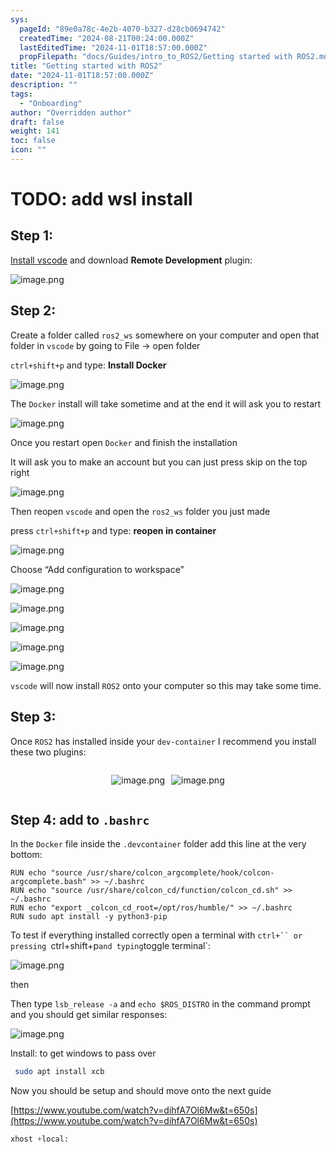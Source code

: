 ```yaml
---
sys:
  pageId: "89e0a78c-4e2b-4070-b327-d28cb0694742"
  createdTime: "2024-08-21T00:24:00.000Z"
  lastEditedTime: "2024-11-01T18:57:00.000Z"
  propFilepath: "docs/Guides/intro_to_ROS2/Getting started with ROS2.md"
title: "Getting started with ROS2"
date: "2024-11-01T18:57:00.000Z"
description: ""
tags:
  - "Onboarding"
author: "Overridden author"
draft: false
weight: 141
toc: false
icon: ""
---
```


# TODO: add wsl install

## Step 1:

[Install vscode](https://code.visualstudio.com/download) and download **Remote Development** plugin:

![image.png](https://prod-files-secure.s3.us-west-2.amazonaws.com/d518164a-d88e-44d1-a4ee-3adb3bd8bce0/efb52993-1881-4a40-b95e-6f020334f022/image.png?X-Amz-Algorithm=AWS4-HMAC-SHA256&X-Amz-Content-Sha256=UNSIGNED-PAYLOAD&X-Amz-Credential=ASIAZI2LB466WNOP5P2I%2F20250226%2Fus-west-2%2Fs3%2Faws4_request&X-Amz-Date=20250226T160954Z&X-Amz-Expires=3600&X-Amz-Security-Token=IQoJb3JpZ2luX2VjECQaCXVzLXdlc3QtMiJGMEQCIBjoJuIpxzL0yg0Nz5r7C5TexR6NyKuNpsuG0LTPIfKoAiBds0vZj1Q1%2Fqbrn31MKAhWunYhBCJDNvWkwDAeX3ByMir%2FAwhdEAAaDDYzNzQyMzE4MzgwNSIMXKH070gGQ%2BW5U9cDKtwDlsefR6916YQdnFtEviTBGXLZ%2FwaZVTEd0wXkmEKOMMZQWxU2ieCQFqpfbXfG6iqcTuSF3Ews1NxJJXm%2FCiXgClNXZzg5loSHmF0WCFoihGLbUY%2FBRzYy0nsOixqngcD79pFrXkVaY%2FhTyQeqlZ2z2VMjrJ9ZfsmvvRz2YnmW4%2Fm%2B5yARkqu6SUinnLoU9lAnCBDvivKkQy4tdDwWlWG3LR40oUMncKnorLhOeRplyM4KwoPdA6P2l1GETUDy812NXlp46YcIXvFT2G745HOx3CbRIyD3tfx1WYP0CuGUL5K%2F1TDaIvYn2IzelbS0fgO6%2Fvbauex3kZb40twsk9%2FyL8bpMn1piql83hQjWeuLnkWNuklUCGsdK2%2BijJbaUdy2H946Vp8sEGNM0H%2FSK1Qjy9dcsvbC%2FHKqR1to%2BMsnqLSbB56NW0huSEI9VrB9%2FLkr6UHKta0YHdeb0vYMSHlGx3U9Zg5wdeqNOkv%2BvShI2Aa2BfZ9W7%2F8e%2FLRScXvrQF0sw77AtI8kQ5Sb7AXkoB%2Fl1UQRzObaO0zUjIkr8DahAf2yc1d8bQPeiBB%2FzzNYpQquwPuDbtTpDSA25HS5VveR9qmYKb0dJCK8fPctH1%2FtI0rFyTXFeh%2BcdbLZ%2FQwl4n8vQY6pgHW%2FMNFvy7HrrGvAzOkm3%2BG63sqAi%2FwuPcatKC71MTj7vJEu2hVxQwezlIXHJo03jrr6du6cR%2F%2BPDUY1sXqj%2BLoKk4RNAEKM7RQRIsOourSOFa7mB59%2FoWXkNztHrzi%2BASWtQfwnLKZDAiIv8DLmYexf4BJ7%2BoGcTDz7hqRB4gPdv%2F4Wr7Lu97LakvbHakWyZZBjeb0D9o%2F9M05pFSJ0RaE87859xtV&X-Amz-Signature=7d0c970b9f199f5a2c9d71f220cc548f3c3572e395b2cfcad0eb649f811d1552&X-Amz-SignedHeaders=host&x-id=GetObject)

## Step 2:

Create a folder called `ros2_ws` somewhere on your computer and open that folder in `vscode` by going to File → open folder 

`ctrl+shift+p` and type: **Install Docker**

![image.png](https://prod-files-secure.s3.us-west-2.amazonaws.com/d518164a-d88e-44d1-a4ee-3adb3bd8bce0/2269dc0e-1cd5-47ff-bceb-c04ad9b2eab0/image.png?X-Amz-Algorithm=AWS4-HMAC-SHA256&X-Amz-Content-Sha256=UNSIGNED-PAYLOAD&X-Amz-Credential=ASIAZI2LB466WNOP5P2I%2F20250226%2Fus-west-2%2Fs3%2Faws4_request&X-Amz-Date=20250226T160954Z&X-Amz-Expires=3600&X-Amz-Security-Token=IQoJb3JpZ2luX2VjECQaCXVzLXdlc3QtMiJGMEQCIBjoJuIpxzL0yg0Nz5r7C5TexR6NyKuNpsuG0LTPIfKoAiBds0vZj1Q1%2Fqbrn31MKAhWunYhBCJDNvWkwDAeX3ByMir%2FAwhdEAAaDDYzNzQyMzE4MzgwNSIMXKH070gGQ%2BW5U9cDKtwDlsefR6916YQdnFtEviTBGXLZ%2FwaZVTEd0wXkmEKOMMZQWxU2ieCQFqpfbXfG6iqcTuSF3Ews1NxJJXm%2FCiXgClNXZzg5loSHmF0WCFoihGLbUY%2FBRzYy0nsOixqngcD79pFrXkVaY%2FhTyQeqlZ2z2VMjrJ9ZfsmvvRz2YnmW4%2Fm%2B5yARkqu6SUinnLoU9lAnCBDvivKkQy4tdDwWlWG3LR40oUMncKnorLhOeRplyM4KwoPdA6P2l1GETUDy812NXlp46YcIXvFT2G745HOx3CbRIyD3tfx1WYP0CuGUL5K%2F1TDaIvYn2IzelbS0fgO6%2Fvbauex3kZb40twsk9%2FyL8bpMn1piql83hQjWeuLnkWNuklUCGsdK2%2BijJbaUdy2H946Vp8sEGNM0H%2FSK1Qjy9dcsvbC%2FHKqR1to%2BMsnqLSbB56NW0huSEI9VrB9%2FLkr6UHKta0YHdeb0vYMSHlGx3U9Zg5wdeqNOkv%2BvShI2Aa2BfZ9W7%2F8e%2FLRScXvrQF0sw77AtI8kQ5Sb7AXkoB%2Fl1UQRzObaO0zUjIkr8DahAf2yc1d8bQPeiBB%2FzzNYpQquwPuDbtTpDSA25HS5VveR9qmYKb0dJCK8fPctH1%2FtI0rFyTXFeh%2BcdbLZ%2FQwl4n8vQY6pgHW%2FMNFvy7HrrGvAzOkm3%2BG63sqAi%2FwuPcatKC71MTj7vJEu2hVxQwezlIXHJo03jrr6du6cR%2F%2BPDUY1sXqj%2BLoKk4RNAEKM7RQRIsOourSOFa7mB59%2FoWXkNztHrzi%2BASWtQfwnLKZDAiIv8DLmYexf4BJ7%2BoGcTDz7hqRB4gPdv%2F4Wr7Lu97LakvbHakWyZZBjeb0D9o%2F9M05pFSJ0RaE87859xtV&X-Amz-Signature=47bfda4e5fc55e480ae4aa93a3ce6ee22377f0fd51bd68af25785d21b0ad13d7&X-Amz-SignedHeaders=host&x-id=GetObject)

The `Docker` install will take sometime and at the end it will ask you to restart

![image.png](https://prod-files-secure.s3.us-west-2.amazonaws.com/d518164a-d88e-44d1-a4ee-3adb3bd8bce0/ed233f78-be33-4b1f-b89c-9c346c0e961e/image.png?X-Amz-Algorithm=AWS4-HMAC-SHA256&X-Amz-Content-Sha256=UNSIGNED-PAYLOAD&X-Amz-Credential=ASIAZI2LB466WNOP5P2I%2F20250226%2Fus-west-2%2Fs3%2Faws4_request&X-Amz-Date=20250226T160954Z&X-Amz-Expires=3600&X-Amz-Security-Token=IQoJb3JpZ2luX2VjECQaCXVzLXdlc3QtMiJGMEQCIBjoJuIpxzL0yg0Nz5r7C5TexR6NyKuNpsuG0LTPIfKoAiBds0vZj1Q1%2Fqbrn31MKAhWunYhBCJDNvWkwDAeX3ByMir%2FAwhdEAAaDDYzNzQyMzE4MzgwNSIMXKH070gGQ%2BW5U9cDKtwDlsefR6916YQdnFtEviTBGXLZ%2FwaZVTEd0wXkmEKOMMZQWxU2ieCQFqpfbXfG6iqcTuSF3Ews1NxJJXm%2FCiXgClNXZzg5loSHmF0WCFoihGLbUY%2FBRzYy0nsOixqngcD79pFrXkVaY%2FhTyQeqlZ2z2VMjrJ9ZfsmvvRz2YnmW4%2Fm%2B5yARkqu6SUinnLoU9lAnCBDvivKkQy4tdDwWlWG3LR40oUMncKnorLhOeRplyM4KwoPdA6P2l1GETUDy812NXlp46YcIXvFT2G745HOx3CbRIyD3tfx1WYP0CuGUL5K%2F1TDaIvYn2IzelbS0fgO6%2Fvbauex3kZb40twsk9%2FyL8bpMn1piql83hQjWeuLnkWNuklUCGsdK2%2BijJbaUdy2H946Vp8sEGNM0H%2FSK1Qjy9dcsvbC%2FHKqR1to%2BMsnqLSbB56NW0huSEI9VrB9%2FLkr6UHKta0YHdeb0vYMSHlGx3U9Zg5wdeqNOkv%2BvShI2Aa2BfZ9W7%2F8e%2FLRScXvrQF0sw77AtI8kQ5Sb7AXkoB%2Fl1UQRzObaO0zUjIkr8DahAf2yc1d8bQPeiBB%2FzzNYpQquwPuDbtTpDSA25HS5VveR9qmYKb0dJCK8fPctH1%2FtI0rFyTXFeh%2BcdbLZ%2FQwl4n8vQY6pgHW%2FMNFvy7HrrGvAzOkm3%2BG63sqAi%2FwuPcatKC71MTj7vJEu2hVxQwezlIXHJo03jrr6du6cR%2F%2BPDUY1sXqj%2BLoKk4RNAEKM7RQRIsOourSOFa7mB59%2FoWXkNztHrzi%2BASWtQfwnLKZDAiIv8DLmYexf4BJ7%2BoGcTDz7hqRB4gPdv%2F4Wr7Lu97LakvbHakWyZZBjeb0D9o%2F9M05pFSJ0RaE87859xtV&X-Amz-Signature=63d886f0d4fe4b170c73eed427272ebe03364ae37e553a7267c615efbf3aa355&X-Amz-SignedHeaders=host&x-id=GetObject)

Once you restart open `Docker` and finish the installation

It will ask you to make an account but you can just press skip on the top right

![image.png](https://prod-files-secure.s3.us-west-2.amazonaws.com/d518164a-d88e-44d1-a4ee-3adb3bd8bce0/21010ad9-1659-4fd9-9f59-9932a09b2a3d/image.png?X-Amz-Algorithm=AWS4-HMAC-SHA256&X-Amz-Content-Sha256=UNSIGNED-PAYLOAD&X-Amz-Credential=ASIAZI2LB466WNOP5P2I%2F20250226%2Fus-west-2%2Fs3%2Faws4_request&X-Amz-Date=20250226T160954Z&X-Amz-Expires=3600&X-Amz-Security-Token=IQoJb3JpZ2luX2VjECQaCXVzLXdlc3QtMiJGMEQCIBjoJuIpxzL0yg0Nz5r7C5TexR6NyKuNpsuG0LTPIfKoAiBds0vZj1Q1%2Fqbrn31MKAhWunYhBCJDNvWkwDAeX3ByMir%2FAwhdEAAaDDYzNzQyMzE4MzgwNSIMXKH070gGQ%2BW5U9cDKtwDlsefR6916YQdnFtEviTBGXLZ%2FwaZVTEd0wXkmEKOMMZQWxU2ieCQFqpfbXfG6iqcTuSF3Ews1NxJJXm%2FCiXgClNXZzg5loSHmF0WCFoihGLbUY%2FBRzYy0nsOixqngcD79pFrXkVaY%2FhTyQeqlZ2z2VMjrJ9ZfsmvvRz2YnmW4%2Fm%2B5yARkqu6SUinnLoU9lAnCBDvivKkQy4tdDwWlWG3LR40oUMncKnorLhOeRplyM4KwoPdA6P2l1GETUDy812NXlp46YcIXvFT2G745HOx3CbRIyD3tfx1WYP0CuGUL5K%2F1TDaIvYn2IzelbS0fgO6%2Fvbauex3kZb40twsk9%2FyL8bpMn1piql83hQjWeuLnkWNuklUCGsdK2%2BijJbaUdy2H946Vp8sEGNM0H%2FSK1Qjy9dcsvbC%2FHKqR1to%2BMsnqLSbB56NW0huSEI9VrB9%2FLkr6UHKta0YHdeb0vYMSHlGx3U9Zg5wdeqNOkv%2BvShI2Aa2BfZ9W7%2F8e%2FLRScXvrQF0sw77AtI8kQ5Sb7AXkoB%2Fl1UQRzObaO0zUjIkr8DahAf2yc1d8bQPeiBB%2FzzNYpQquwPuDbtTpDSA25HS5VveR9qmYKb0dJCK8fPctH1%2FtI0rFyTXFeh%2BcdbLZ%2FQwl4n8vQY6pgHW%2FMNFvy7HrrGvAzOkm3%2BG63sqAi%2FwuPcatKC71MTj7vJEu2hVxQwezlIXHJo03jrr6du6cR%2F%2BPDUY1sXqj%2BLoKk4RNAEKM7RQRIsOourSOFa7mB59%2FoWXkNztHrzi%2BASWtQfwnLKZDAiIv8DLmYexf4BJ7%2BoGcTDz7hqRB4gPdv%2F4Wr7Lu97LakvbHakWyZZBjeb0D9o%2F9M05pFSJ0RaE87859xtV&X-Amz-Signature=94705841914014d905921fd710b3aa7a95b0591f3f33717be3296e2a53375533&X-Amz-SignedHeaders=host&x-id=GetObject)

Then reopen `vscode` and open the `ros2_ws` folder you just made

press `ctrl+shift+p` and type: **reopen in container**

![image.png](https://prod-files-secure.s3.us-west-2.amazonaws.com/d518164a-d88e-44d1-a4ee-3adb3bd8bce0/4e93b8c2-41ad-488c-8095-c74205196118/image.png?X-Amz-Algorithm=AWS4-HMAC-SHA256&X-Amz-Content-Sha256=UNSIGNED-PAYLOAD&X-Amz-Credential=ASIAZI2LB466WNOP5P2I%2F20250226%2Fus-west-2%2Fs3%2Faws4_request&X-Amz-Date=20250226T160954Z&X-Amz-Expires=3600&X-Amz-Security-Token=IQoJb3JpZ2luX2VjECQaCXVzLXdlc3QtMiJGMEQCIBjoJuIpxzL0yg0Nz5r7C5TexR6NyKuNpsuG0LTPIfKoAiBds0vZj1Q1%2Fqbrn31MKAhWunYhBCJDNvWkwDAeX3ByMir%2FAwhdEAAaDDYzNzQyMzE4MzgwNSIMXKH070gGQ%2BW5U9cDKtwDlsefR6916YQdnFtEviTBGXLZ%2FwaZVTEd0wXkmEKOMMZQWxU2ieCQFqpfbXfG6iqcTuSF3Ews1NxJJXm%2FCiXgClNXZzg5loSHmF0WCFoihGLbUY%2FBRzYy0nsOixqngcD79pFrXkVaY%2FhTyQeqlZ2z2VMjrJ9ZfsmvvRz2YnmW4%2Fm%2B5yARkqu6SUinnLoU9lAnCBDvivKkQy4tdDwWlWG3LR40oUMncKnorLhOeRplyM4KwoPdA6P2l1GETUDy812NXlp46YcIXvFT2G745HOx3CbRIyD3tfx1WYP0CuGUL5K%2F1TDaIvYn2IzelbS0fgO6%2Fvbauex3kZb40twsk9%2FyL8bpMn1piql83hQjWeuLnkWNuklUCGsdK2%2BijJbaUdy2H946Vp8sEGNM0H%2FSK1Qjy9dcsvbC%2FHKqR1to%2BMsnqLSbB56NW0huSEI9VrB9%2FLkr6UHKta0YHdeb0vYMSHlGx3U9Zg5wdeqNOkv%2BvShI2Aa2BfZ9W7%2F8e%2FLRScXvrQF0sw77AtI8kQ5Sb7AXkoB%2Fl1UQRzObaO0zUjIkr8DahAf2yc1d8bQPeiBB%2FzzNYpQquwPuDbtTpDSA25HS5VveR9qmYKb0dJCK8fPctH1%2FtI0rFyTXFeh%2BcdbLZ%2FQwl4n8vQY6pgHW%2FMNFvy7HrrGvAzOkm3%2BG63sqAi%2FwuPcatKC71MTj7vJEu2hVxQwezlIXHJo03jrr6du6cR%2F%2BPDUY1sXqj%2BLoKk4RNAEKM7RQRIsOourSOFa7mB59%2FoWXkNztHrzi%2BASWtQfwnLKZDAiIv8DLmYexf4BJ7%2BoGcTDz7hqRB4gPdv%2F4Wr7Lu97LakvbHakWyZZBjeb0D9o%2F9M05pFSJ0RaE87859xtV&X-Amz-Signature=e312af928bec8cd7e0b03929cced11cd4cd57e6e11bd0f8267aba84bb6215007&X-Amz-SignedHeaders=host&x-id=GetObject)

Choose “Add configuration to workspace”

![image.png](https://prod-files-secure.s3.us-west-2.amazonaws.com/d518164a-d88e-44d1-a4ee-3adb3bd8bce0/9560b282-5060-4989-ba37-97e7b2c22476/image.png?X-Amz-Algorithm=AWS4-HMAC-SHA256&X-Amz-Content-Sha256=UNSIGNED-PAYLOAD&X-Amz-Credential=ASIAZI2LB466WNOP5P2I%2F20250226%2Fus-west-2%2Fs3%2Faws4_request&X-Amz-Date=20250226T160954Z&X-Amz-Expires=3600&X-Amz-Security-Token=IQoJb3JpZ2luX2VjECQaCXVzLXdlc3QtMiJGMEQCIBjoJuIpxzL0yg0Nz5r7C5TexR6NyKuNpsuG0LTPIfKoAiBds0vZj1Q1%2Fqbrn31MKAhWunYhBCJDNvWkwDAeX3ByMir%2FAwhdEAAaDDYzNzQyMzE4MzgwNSIMXKH070gGQ%2BW5U9cDKtwDlsefR6916YQdnFtEviTBGXLZ%2FwaZVTEd0wXkmEKOMMZQWxU2ieCQFqpfbXfG6iqcTuSF3Ews1NxJJXm%2FCiXgClNXZzg5loSHmF0WCFoihGLbUY%2FBRzYy0nsOixqngcD79pFrXkVaY%2FhTyQeqlZ2z2VMjrJ9ZfsmvvRz2YnmW4%2Fm%2B5yARkqu6SUinnLoU9lAnCBDvivKkQy4tdDwWlWG3LR40oUMncKnorLhOeRplyM4KwoPdA6P2l1GETUDy812NXlp46YcIXvFT2G745HOx3CbRIyD3tfx1WYP0CuGUL5K%2F1TDaIvYn2IzelbS0fgO6%2Fvbauex3kZb40twsk9%2FyL8bpMn1piql83hQjWeuLnkWNuklUCGsdK2%2BijJbaUdy2H946Vp8sEGNM0H%2FSK1Qjy9dcsvbC%2FHKqR1to%2BMsnqLSbB56NW0huSEI9VrB9%2FLkr6UHKta0YHdeb0vYMSHlGx3U9Zg5wdeqNOkv%2BvShI2Aa2BfZ9W7%2F8e%2FLRScXvrQF0sw77AtI8kQ5Sb7AXkoB%2Fl1UQRzObaO0zUjIkr8DahAf2yc1d8bQPeiBB%2FzzNYpQquwPuDbtTpDSA25HS5VveR9qmYKb0dJCK8fPctH1%2FtI0rFyTXFeh%2BcdbLZ%2FQwl4n8vQY6pgHW%2FMNFvy7HrrGvAzOkm3%2BG63sqAi%2FwuPcatKC71MTj7vJEu2hVxQwezlIXHJo03jrr6du6cR%2F%2BPDUY1sXqj%2BLoKk4RNAEKM7RQRIsOourSOFa7mB59%2FoWXkNztHrzi%2BASWtQfwnLKZDAiIv8DLmYexf4BJ7%2BoGcTDz7hqRB4gPdv%2F4Wr7Lu97LakvbHakWyZZBjeb0D9o%2F9M05pFSJ0RaE87859xtV&X-Amz-Signature=7155c27eaecbc17119cf17b7909450ab85f8a8c31575fee5fca8f9d1c77ed864&X-Amz-SignedHeaders=host&x-id=GetObject)

![image.png](https://prod-files-secure.s3.us-west-2.amazonaws.com/d518164a-d88e-44d1-a4ee-3adb3bd8bce0/2ee63f81-886b-48e8-a553-dc6e5eac99e4/image.png?X-Amz-Algorithm=AWS4-HMAC-SHA256&X-Amz-Content-Sha256=UNSIGNED-PAYLOAD&X-Amz-Credential=ASIAZI2LB466WNOP5P2I%2F20250226%2Fus-west-2%2Fs3%2Faws4_request&X-Amz-Date=20250226T160954Z&X-Amz-Expires=3600&X-Amz-Security-Token=IQoJb3JpZ2luX2VjECQaCXVzLXdlc3QtMiJGMEQCIBjoJuIpxzL0yg0Nz5r7C5TexR6NyKuNpsuG0LTPIfKoAiBds0vZj1Q1%2Fqbrn31MKAhWunYhBCJDNvWkwDAeX3ByMir%2FAwhdEAAaDDYzNzQyMzE4MzgwNSIMXKH070gGQ%2BW5U9cDKtwDlsefR6916YQdnFtEviTBGXLZ%2FwaZVTEd0wXkmEKOMMZQWxU2ieCQFqpfbXfG6iqcTuSF3Ews1NxJJXm%2FCiXgClNXZzg5loSHmF0WCFoihGLbUY%2FBRzYy0nsOixqngcD79pFrXkVaY%2FhTyQeqlZ2z2VMjrJ9ZfsmvvRz2YnmW4%2Fm%2B5yARkqu6SUinnLoU9lAnCBDvivKkQy4tdDwWlWG3LR40oUMncKnorLhOeRplyM4KwoPdA6P2l1GETUDy812NXlp46YcIXvFT2G745HOx3CbRIyD3tfx1WYP0CuGUL5K%2F1TDaIvYn2IzelbS0fgO6%2Fvbauex3kZb40twsk9%2FyL8bpMn1piql83hQjWeuLnkWNuklUCGsdK2%2BijJbaUdy2H946Vp8sEGNM0H%2FSK1Qjy9dcsvbC%2FHKqR1to%2BMsnqLSbB56NW0huSEI9VrB9%2FLkr6UHKta0YHdeb0vYMSHlGx3U9Zg5wdeqNOkv%2BvShI2Aa2BfZ9W7%2F8e%2FLRScXvrQF0sw77AtI8kQ5Sb7AXkoB%2Fl1UQRzObaO0zUjIkr8DahAf2yc1d8bQPeiBB%2FzzNYpQquwPuDbtTpDSA25HS5VveR9qmYKb0dJCK8fPctH1%2FtI0rFyTXFeh%2BcdbLZ%2FQwl4n8vQY6pgHW%2FMNFvy7HrrGvAzOkm3%2BG63sqAi%2FwuPcatKC71MTj7vJEu2hVxQwezlIXHJo03jrr6du6cR%2F%2BPDUY1sXqj%2BLoKk4RNAEKM7RQRIsOourSOFa7mB59%2FoWXkNztHrzi%2BASWtQfwnLKZDAiIv8DLmYexf4BJ7%2BoGcTDz7hqRB4gPdv%2F4Wr7Lu97LakvbHakWyZZBjeb0D9o%2F9M05pFSJ0RaE87859xtV&X-Amz-Signature=30accf54aaf7b2c7cf71e8e9696088bfb7541ae836b416e26d9cc16184f6b946&X-Amz-SignedHeaders=host&x-id=GetObject)

![image.png](https://prod-files-secure.s3.us-west-2.amazonaws.com/d518164a-d88e-44d1-a4ee-3adb3bd8bce0/ae1580b2-b048-407e-aed9-b584224a7a04/image.png?X-Amz-Algorithm=AWS4-HMAC-SHA256&X-Amz-Content-Sha256=UNSIGNED-PAYLOAD&X-Amz-Credential=ASIAZI2LB466WNOP5P2I%2F20250226%2Fus-west-2%2Fs3%2Faws4_request&X-Amz-Date=20250226T160954Z&X-Amz-Expires=3600&X-Amz-Security-Token=IQoJb3JpZ2luX2VjECQaCXVzLXdlc3QtMiJGMEQCIBjoJuIpxzL0yg0Nz5r7C5TexR6NyKuNpsuG0LTPIfKoAiBds0vZj1Q1%2Fqbrn31MKAhWunYhBCJDNvWkwDAeX3ByMir%2FAwhdEAAaDDYzNzQyMzE4MzgwNSIMXKH070gGQ%2BW5U9cDKtwDlsefR6916YQdnFtEviTBGXLZ%2FwaZVTEd0wXkmEKOMMZQWxU2ieCQFqpfbXfG6iqcTuSF3Ews1NxJJXm%2FCiXgClNXZzg5loSHmF0WCFoihGLbUY%2FBRzYy0nsOixqngcD79pFrXkVaY%2FhTyQeqlZ2z2VMjrJ9ZfsmvvRz2YnmW4%2Fm%2B5yARkqu6SUinnLoU9lAnCBDvivKkQy4tdDwWlWG3LR40oUMncKnorLhOeRplyM4KwoPdA6P2l1GETUDy812NXlp46YcIXvFT2G745HOx3CbRIyD3tfx1WYP0CuGUL5K%2F1TDaIvYn2IzelbS0fgO6%2Fvbauex3kZb40twsk9%2FyL8bpMn1piql83hQjWeuLnkWNuklUCGsdK2%2BijJbaUdy2H946Vp8sEGNM0H%2FSK1Qjy9dcsvbC%2FHKqR1to%2BMsnqLSbB56NW0huSEI9VrB9%2FLkr6UHKta0YHdeb0vYMSHlGx3U9Zg5wdeqNOkv%2BvShI2Aa2BfZ9W7%2F8e%2FLRScXvrQF0sw77AtI8kQ5Sb7AXkoB%2Fl1UQRzObaO0zUjIkr8DahAf2yc1d8bQPeiBB%2FzzNYpQquwPuDbtTpDSA25HS5VveR9qmYKb0dJCK8fPctH1%2FtI0rFyTXFeh%2BcdbLZ%2FQwl4n8vQY6pgHW%2FMNFvy7HrrGvAzOkm3%2BG63sqAi%2FwuPcatKC71MTj7vJEu2hVxQwezlIXHJo03jrr6du6cR%2F%2BPDUY1sXqj%2BLoKk4RNAEKM7RQRIsOourSOFa7mB59%2FoWXkNztHrzi%2BASWtQfwnLKZDAiIv8DLmYexf4BJ7%2BoGcTDz7hqRB4gPdv%2F4Wr7Lu97LakvbHakWyZZBjeb0D9o%2F9M05pFSJ0RaE87859xtV&X-Amz-Signature=b880f87c24796b941ec09baea59f53509c0b28d7b0016126552e488623984268&X-Amz-SignedHeaders=host&x-id=GetObject)

![image.png](https://prod-files-secure.s3.us-west-2.amazonaws.com/d518164a-d88e-44d1-a4ee-3adb3bd8bce0/53255b28-f75e-430f-b9e3-c0ac8577e42b/image.png?X-Amz-Algorithm=AWS4-HMAC-SHA256&X-Amz-Content-Sha256=UNSIGNED-PAYLOAD&X-Amz-Credential=ASIAZI2LB466WNOP5P2I%2F20250226%2Fus-west-2%2Fs3%2Faws4_request&X-Amz-Date=20250226T160954Z&X-Amz-Expires=3600&X-Amz-Security-Token=IQoJb3JpZ2luX2VjECQaCXVzLXdlc3QtMiJGMEQCIBjoJuIpxzL0yg0Nz5r7C5TexR6NyKuNpsuG0LTPIfKoAiBds0vZj1Q1%2Fqbrn31MKAhWunYhBCJDNvWkwDAeX3ByMir%2FAwhdEAAaDDYzNzQyMzE4MzgwNSIMXKH070gGQ%2BW5U9cDKtwDlsefR6916YQdnFtEviTBGXLZ%2FwaZVTEd0wXkmEKOMMZQWxU2ieCQFqpfbXfG6iqcTuSF3Ews1NxJJXm%2FCiXgClNXZzg5loSHmF0WCFoihGLbUY%2FBRzYy0nsOixqngcD79pFrXkVaY%2FhTyQeqlZ2z2VMjrJ9ZfsmvvRz2YnmW4%2Fm%2B5yARkqu6SUinnLoU9lAnCBDvivKkQy4tdDwWlWG3LR40oUMncKnorLhOeRplyM4KwoPdA6P2l1GETUDy812NXlp46YcIXvFT2G745HOx3CbRIyD3tfx1WYP0CuGUL5K%2F1TDaIvYn2IzelbS0fgO6%2Fvbauex3kZb40twsk9%2FyL8bpMn1piql83hQjWeuLnkWNuklUCGsdK2%2BijJbaUdy2H946Vp8sEGNM0H%2FSK1Qjy9dcsvbC%2FHKqR1to%2BMsnqLSbB56NW0huSEI9VrB9%2FLkr6UHKta0YHdeb0vYMSHlGx3U9Zg5wdeqNOkv%2BvShI2Aa2BfZ9W7%2F8e%2FLRScXvrQF0sw77AtI8kQ5Sb7AXkoB%2Fl1UQRzObaO0zUjIkr8DahAf2yc1d8bQPeiBB%2FzzNYpQquwPuDbtTpDSA25HS5VveR9qmYKb0dJCK8fPctH1%2FtI0rFyTXFeh%2BcdbLZ%2FQwl4n8vQY6pgHW%2FMNFvy7HrrGvAzOkm3%2BG63sqAi%2FwuPcatKC71MTj7vJEu2hVxQwezlIXHJo03jrr6du6cR%2F%2BPDUY1sXqj%2BLoKk4RNAEKM7RQRIsOourSOFa7mB59%2FoWXkNztHrzi%2BASWtQfwnLKZDAiIv8DLmYexf4BJ7%2BoGcTDz7hqRB4gPdv%2F4Wr7Lu97LakvbHakWyZZBjeb0D9o%2F9M05pFSJ0RaE87859xtV&X-Amz-Signature=94c077b40138c6a6ac668c48b245812ca28caaed8484ece70d304fa512421b77&X-Amz-SignedHeaders=host&x-id=GetObject)

![image.png](https://prod-files-secure.s3.us-west-2.amazonaws.com/d518164a-d88e-44d1-a4ee-3adb3bd8bce0/7c562767-5af9-4ffb-97d1-327bcdf4ee00/image.png?X-Amz-Algorithm=AWS4-HMAC-SHA256&X-Amz-Content-Sha256=UNSIGNED-PAYLOAD&X-Amz-Credential=ASIAZI2LB466WNOP5P2I%2F20250226%2Fus-west-2%2Fs3%2Faws4_request&X-Amz-Date=20250226T160954Z&X-Amz-Expires=3600&X-Amz-Security-Token=IQoJb3JpZ2luX2VjECQaCXVzLXdlc3QtMiJGMEQCIBjoJuIpxzL0yg0Nz5r7C5TexR6NyKuNpsuG0LTPIfKoAiBds0vZj1Q1%2Fqbrn31MKAhWunYhBCJDNvWkwDAeX3ByMir%2FAwhdEAAaDDYzNzQyMzE4MzgwNSIMXKH070gGQ%2BW5U9cDKtwDlsefR6916YQdnFtEviTBGXLZ%2FwaZVTEd0wXkmEKOMMZQWxU2ieCQFqpfbXfG6iqcTuSF3Ews1NxJJXm%2FCiXgClNXZzg5loSHmF0WCFoihGLbUY%2FBRzYy0nsOixqngcD79pFrXkVaY%2FhTyQeqlZ2z2VMjrJ9ZfsmvvRz2YnmW4%2Fm%2B5yARkqu6SUinnLoU9lAnCBDvivKkQy4tdDwWlWG3LR40oUMncKnorLhOeRplyM4KwoPdA6P2l1GETUDy812NXlp46YcIXvFT2G745HOx3CbRIyD3tfx1WYP0CuGUL5K%2F1TDaIvYn2IzelbS0fgO6%2Fvbauex3kZb40twsk9%2FyL8bpMn1piql83hQjWeuLnkWNuklUCGsdK2%2BijJbaUdy2H946Vp8sEGNM0H%2FSK1Qjy9dcsvbC%2FHKqR1to%2BMsnqLSbB56NW0huSEI9VrB9%2FLkr6UHKta0YHdeb0vYMSHlGx3U9Zg5wdeqNOkv%2BvShI2Aa2BfZ9W7%2F8e%2FLRScXvrQF0sw77AtI8kQ5Sb7AXkoB%2Fl1UQRzObaO0zUjIkr8DahAf2yc1d8bQPeiBB%2FzzNYpQquwPuDbtTpDSA25HS5VveR9qmYKb0dJCK8fPctH1%2FtI0rFyTXFeh%2BcdbLZ%2FQwl4n8vQY6pgHW%2FMNFvy7HrrGvAzOkm3%2BG63sqAi%2FwuPcatKC71MTj7vJEu2hVxQwezlIXHJo03jrr6du6cR%2F%2BPDUY1sXqj%2BLoKk4RNAEKM7RQRIsOourSOFa7mB59%2FoWXkNztHrzi%2BASWtQfwnLKZDAiIv8DLmYexf4BJ7%2BoGcTDz7hqRB4gPdv%2F4Wr7Lu97LakvbHakWyZZBjeb0D9o%2F9M05pFSJ0RaE87859xtV&X-Amz-Signature=45e8fb9e3c76d0f015a6bc131b3381192083d5d07c306209c3eb6cb748776f23&X-Amz-SignedHeaders=host&x-id=GetObject)

`vscode` will now install `ROS2` onto your computer so this may take some time.

## Step 3:

Once `ROS2` has installed inside your `dev-container` I recommend you install these two plugins:

<div style="display: flex;flex-direction: row; column-gap:10px; max-width: 630px;justify-content: center;">
<div>

![image.png](https://prod-files-secure.s3.us-west-2.amazonaws.com/d518164a-d88e-44d1-a4ee-3adb3bd8bce0/3fc3d550-5a54-4ba1-ba6b-faa01cdb7369/image.png?X-Amz-Algorithm=AWS4-HMAC-SHA256&X-Amz-Content-Sha256=UNSIGNED-PAYLOAD&X-Amz-Credential=ASIAZI2LB466SSDBH2YT%2F20250226%2Fus-west-2%2Fs3%2Faws4_request&X-Amz-Date=20250226T160957Z&X-Amz-Expires=3600&X-Amz-Security-Token=IQoJb3JpZ2luX2VjECQaCXVzLXdlc3QtMiJIMEYCIQDL8tDrF9lUo2NT%2BEKND3vSRgaje%2ByAaQe7BdLJ9Ntx%2FgIhAKGMs%2FgdQ4tR5j%2FE7uhN1geXuxYiEfuaX69yZVFNoD2uKv8DCF0QABoMNjM3NDIzMTgzODA1IgxXcntdsGzHyhDn3G0q3AMHyznf%2BoCj%2BwMmZinoBGLePqJqwdpAwxTyTeT1qpM9m%2FA1RF%2FFT0SsqWT8r%2FU%2FcQB3PKS979Bsx1LS0IEmkvx%2BUambYMvEVctkWrxLHhGb5IOrL7saFZ3jjqvegu2wp%2BVFojZjerOpK46BKyWGNVoUSROt%2F%2Bana1pv08BFV9DJ4LAwitk6ZnI08a6gM7LUPtXsdI6SwidKB5sfr54QwzxseZDkh8RMJET9rT83vZCCzIcD1uUx2ZJOTEuGxtc3wPhWz40jRXAnK37zpFNm1KUQJtIqSRaJV91EgbDsd%2Boo2oDMuJa6GA91LtIG%2Fr4IzzLk0yfevINqVq0IgcYpW8z9D6cBI9HSWAsSTJ%2BbcRddS9DNniWpvQUVDzDJ%2BAaPCruituq1KxIDimYFB0LnnuSW17KZi6ufljtOHcnx8Pk%2BWuIPImri%2FQ1aEKZMs5QJEME9NEu3xoCRd04x2BBkUeXRChwL9w%2FK3D6F%2BP5jyw1ZqtQXwosdnB5ll8niHCVGVJS9drJhTZg7m6KLxgo4QxYa%2FBxGDSElf1FKUdPfXLm3148xjmE%2BiiMO0AeiKnRTnh4XKaazrrFOvYU1HnYYe5viSbLF7Dlu6%2B05thFxJSW49SKSFj4KFOtVvgW3RDCbiPy9BjqkASXrvvkV0MHeFu1eudkKsG8jFtXSlfReOtbpOv%2FRhoQFp8mQAq8wP6Dp%2FfKQUn8k9Jhmyl0nvFo%2BF0uzJfqXp7E4Fkua7yWrM%2FNf%2F4wL4kISb1pB0G%2BiVE7HR3XznEax13AuBr5zGkzyiZSD9vDBx%2BKDJLFqKWifgbZZY1xLwJt5XIDKoCEEW2FwX9gueJ%2BViklrH51kMISAPp6MIHbhjP9bBSiZ&X-Amz-Signature=9480e4c540fa196a5aaf3671796f8dd567da8eee9c1012c4cee662b55c3d3973&X-Amz-SignedHeaders=host&x-id=GetObject)

</div>
<div>

![image.png](https://prod-files-secure.s3.us-west-2.amazonaws.com/d518164a-d88e-44d1-a4ee-3adb3bd8bce0/d994cc66-13c2-4093-a5a3-f84cf4601a82/image.png?X-Amz-Algorithm=AWS4-HMAC-SHA256&X-Amz-Content-Sha256=UNSIGNED-PAYLOAD&X-Amz-Credential=ASIAZI2LB4663MH4VRC3%2F20250226%2Fus-west-2%2Fs3%2Faws4_request&X-Amz-Date=20250226T160957Z&X-Amz-Expires=3600&X-Amz-Security-Token=IQoJb3JpZ2luX2VjECQaCXVzLXdlc3QtMiJHMEUCIGs%2FJdK7VmcQJ%2Bz3q5PHOEFcB9yAb3yVXEpKikMxNrfzAiEAlhsQz5%2BJCeS5KS1Ls21KlWUgUjiul8mQD5rbs97ALDcq%2FwMIXRAAGgw2Mzc0MjMxODM4MDUiDP6H%2FVcVFS3QaAxMvCrcAwC6%2BJaxOPLTFJfWnG%2B57I5k0cxBCWdznwvAnMTuAe2tgZQFN6NSnK50YKUweF4B9ULtspVgX2L%2BW8P%2B%2BmnfnisoXsNP%2FlfdEKqWGDIICyFUUou8gafZEXyQXTl6Pd4C2UOhWhzXh%2BawsSInBrvcVc4iXYSyTCrWet79h1vEcztfr%2BuuaFDciXhy6bVfeYqCgywG4D6113HJF%2B4Et1aphFh%2BDSFo83TakK0z%2Ffoc0Dq%2BoAZMsGy3f38pmPMVRTotjzGzr32LfDCys9Mi%2Fjnw9r6eRlUY8eS%2B%2FwtxN8A8h4hkSdy5LxZ0slrJwHALzy8z720fHP0BPSrOm6xknnxQ0si4saxibnrsjpyd3qtnRjlX3hd21t8KfTge2ensD0xcmWPKMt7xPjf4BUpN1Y9bU%2F8inPBqIhHBdeHlWlUSUdxZcjGe4WJwCGB1vtI9yMy%2Frd16%2FT5U4BqvEMB4uJ3nAsiWeOFaztRuqWSw7vQ%2BpdHYH40RyKEhmROCknLKf6lmKOAGUFrUncU0dKJ0ns2oCby%2B%2BkYopO197rmeM9mu4jsPb0Bp%2BLScyRnIhGaIm4FZFw5UEN65YB7OY8GpbAwFKQitKh6w8NCv5uOv9356Go952xzJpqGHS7vfhwq2MLWI%2FL0GOqUBDXVPGhU2M8N9GBS72FMNhfZ%2FG5JfOpb2jkEuACJIFez5PzxZ8xGR137xEU928fCcZh4N7HF3htDyCodPVwP9WMxU5JqjXktYwSjwRcDyG2TWKoZ6BhA9TL2A%2F1Xp%2FYlOJZDVAu42XENhXvsobdtEw6VCBYeKU34L0qfflyk5S5RpxcH%2BH1IotLx0mR7ccu%2BbzUJJqnVIC%2Bx%2F1VZKb22N0UPeL48J&X-Amz-Signature=bc4af599043b2934d91686da87e6c40a4f57a3e20e1dd72b27a035e6793496f4&X-Amz-SignedHeaders=host&x-id=GetObject)

</div>
</div>

## Step 4: add to `.bashrc`

In the `Docker` file inside the `.devcontainer` folder add this line at the very bottom: 

```docker
RUN echo "source /usr/share/colcon_argcomplete/hook/colcon-argcomplete.bash" >> ~/.bashrc
RUN echo "source /usr/share/colcon_cd/function/colcon_cd.sh" >> ~/.bashrc
RUN echo "export _colcon_cd_root=/opt/ros/humble/" >> ~/.bashrc
RUN sudo apt install -y python3-pip 
```

To test if everything installed correctly open a terminal with `ctrl+`` or pressing `ctrl+shift+p` and typing `toggle terminal`:

![image.png](https://prod-files-secure.s3.us-west-2.amazonaws.com/d518164a-d88e-44d1-a4ee-3adb3bd8bce0/6a4943d8-b04e-4c02-9a58-775f3384d1a5/image.png?X-Amz-Algorithm=AWS4-HMAC-SHA256&X-Amz-Content-Sha256=UNSIGNED-PAYLOAD&X-Amz-Credential=ASIAZI2LB466WNOP5P2I%2F20250226%2Fus-west-2%2Fs3%2Faws4_request&X-Amz-Date=20250226T160954Z&X-Amz-Expires=3600&X-Amz-Security-Token=IQoJb3JpZ2luX2VjECQaCXVzLXdlc3QtMiJGMEQCIBjoJuIpxzL0yg0Nz5r7C5TexR6NyKuNpsuG0LTPIfKoAiBds0vZj1Q1%2Fqbrn31MKAhWunYhBCJDNvWkwDAeX3ByMir%2FAwhdEAAaDDYzNzQyMzE4MzgwNSIMXKH070gGQ%2BW5U9cDKtwDlsefR6916YQdnFtEviTBGXLZ%2FwaZVTEd0wXkmEKOMMZQWxU2ieCQFqpfbXfG6iqcTuSF3Ews1NxJJXm%2FCiXgClNXZzg5loSHmF0WCFoihGLbUY%2FBRzYy0nsOixqngcD79pFrXkVaY%2FhTyQeqlZ2z2VMjrJ9ZfsmvvRz2YnmW4%2Fm%2B5yARkqu6SUinnLoU9lAnCBDvivKkQy4tdDwWlWG3LR40oUMncKnorLhOeRplyM4KwoPdA6P2l1GETUDy812NXlp46YcIXvFT2G745HOx3CbRIyD3tfx1WYP0CuGUL5K%2F1TDaIvYn2IzelbS0fgO6%2Fvbauex3kZb40twsk9%2FyL8bpMn1piql83hQjWeuLnkWNuklUCGsdK2%2BijJbaUdy2H946Vp8sEGNM0H%2FSK1Qjy9dcsvbC%2FHKqR1to%2BMsnqLSbB56NW0huSEI9VrB9%2FLkr6UHKta0YHdeb0vYMSHlGx3U9Zg5wdeqNOkv%2BvShI2Aa2BfZ9W7%2F8e%2FLRScXvrQF0sw77AtI8kQ5Sb7AXkoB%2Fl1UQRzObaO0zUjIkr8DahAf2yc1d8bQPeiBB%2FzzNYpQquwPuDbtTpDSA25HS5VveR9qmYKb0dJCK8fPctH1%2FtI0rFyTXFeh%2BcdbLZ%2FQwl4n8vQY6pgHW%2FMNFvy7HrrGvAzOkm3%2BG63sqAi%2FwuPcatKC71MTj7vJEu2hVxQwezlIXHJo03jrr6du6cR%2F%2BPDUY1sXqj%2BLoKk4RNAEKM7RQRIsOourSOFa7mB59%2FoWXkNztHrzi%2BASWtQfwnLKZDAiIv8DLmYexf4BJ7%2BoGcTDz7hqRB4gPdv%2F4Wr7Lu97LakvbHakWyZZBjeb0D9o%2F9M05pFSJ0RaE87859xtV&X-Amz-Signature=d48974569fee5ce37fa1dc3d1a2e94708087e50ac18538eb011e77b5fe238b3e&X-Amz-SignedHeaders=host&x-id=GetObject)

then 

Then type `lsb_release -a` and `echo $ROS_DISTRO` in the command prompt and you should get similar responses:

![image.png](https://prod-files-secure.s3.us-west-2.amazonaws.com/d518164a-d88e-44d1-a4ee-3adb3bd8bce0/3e635dec-a805-4e85-8b9e-d000e5b71a4e/image.png?X-Amz-Algorithm=AWS4-HMAC-SHA256&X-Amz-Content-Sha256=UNSIGNED-PAYLOAD&X-Amz-Credential=ASIAZI2LB466WNOP5P2I%2F20250226%2Fus-west-2%2Fs3%2Faws4_request&X-Amz-Date=20250226T160954Z&X-Amz-Expires=3600&X-Amz-Security-Token=IQoJb3JpZ2luX2VjECQaCXVzLXdlc3QtMiJGMEQCIBjoJuIpxzL0yg0Nz5r7C5TexR6NyKuNpsuG0LTPIfKoAiBds0vZj1Q1%2Fqbrn31MKAhWunYhBCJDNvWkwDAeX3ByMir%2FAwhdEAAaDDYzNzQyMzE4MzgwNSIMXKH070gGQ%2BW5U9cDKtwDlsefR6916YQdnFtEviTBGXLZ%2FwaZVTEd0wXkmEKOMMZQWxU2ieCQFqpfbXfG6iqcTuSF3Ews1NxJJXm%2FCiXgClNXZzg5loSHmF0WCFoihGLbUY%2FBRzYy0nsOixqngcD79pFrXkVaY%2FhTyQeqlZ2z2VMjrJ9ZfsmvvRz2YnmW4%2Fm%2B5yARkqu6SUinnLoU9lAnCBDvivKkQy4tdDwWlWG3LR40oUMncKnorLhOeRplyM4KwoPdA6P2l1GETUDy812NXlp46YcIXvFT2G745HOx3CbRIyD3tfx1WYP0CuGUL5K%2F1TDaIvYn2IzelbS0fgO6%2Fvbauex3kZb40twsk9%2FyL8bpMn1piql83hQjWeuLnkWNuklUCGsdK2%2BijJbaUdy2H946Vp8sEGNM0H%2FSK1Qjy9dcsvbC%2FHKqR1to%2BMsnqLSbB56NW0huSEI9VrB9%2FLkr6UHKta0YHdeb0vYMSHlGx3U9Zg5wdeqNOkv%2BvShI2Aa2BfZ9W7%2F8e%2FLRScXvrQF0sw77AtI8kQ5Sb7AXkoB%2Fl1UQRzObaO0zUjIkr8DahAf2yc1d8bQPeiBB%2FzzNYpQquwPuDbtTpDSA25HS5VveR9qmYKb0dJCK8fPctH1%2FtI0rFyTXFeh%2BcdbLZ%2FQwl4n8vQY6pgHW%2FMNFvy7HrrGvAzOkm3%2BG63sqAi%2FwuPcatKC71MTj7vJEu2hVxQwezlIXHJo03jrr6du6cR%2F%2BPDUY1sXqj%2BLoKk4RNAEKM7RQRIsOourSOFa7mB59%2FoWXkNztHrzi%2BASWtQfwnLKZDAiIv8DLmYexf4BJ7%2BoGcTDz7hqRB4gPdv%2F4Wr7Lu97LakvbHakWyZZBjeb0D9o%2F9M05pFSJ0RaE87859xtV&X-Amz-Signature=882c4fd04bd8a69cce64e6268d0f091ce35aca870b0eb75e93579556bb8b8d9b&X-Amz-SignedHeaders=host&x-id=GetObject)

Install:  to get windows to pass over

```bash
 sudo apt install xcb
```

Now you should be setup and should move onto the next guide 

[https://www.youtube.com/watch?v=dihfA7Ol6Mw&t=650s](https://www.youtube.com/watch?v=dihfA7Ol6Mw&t=650s)

```python
xhost +local:
```
